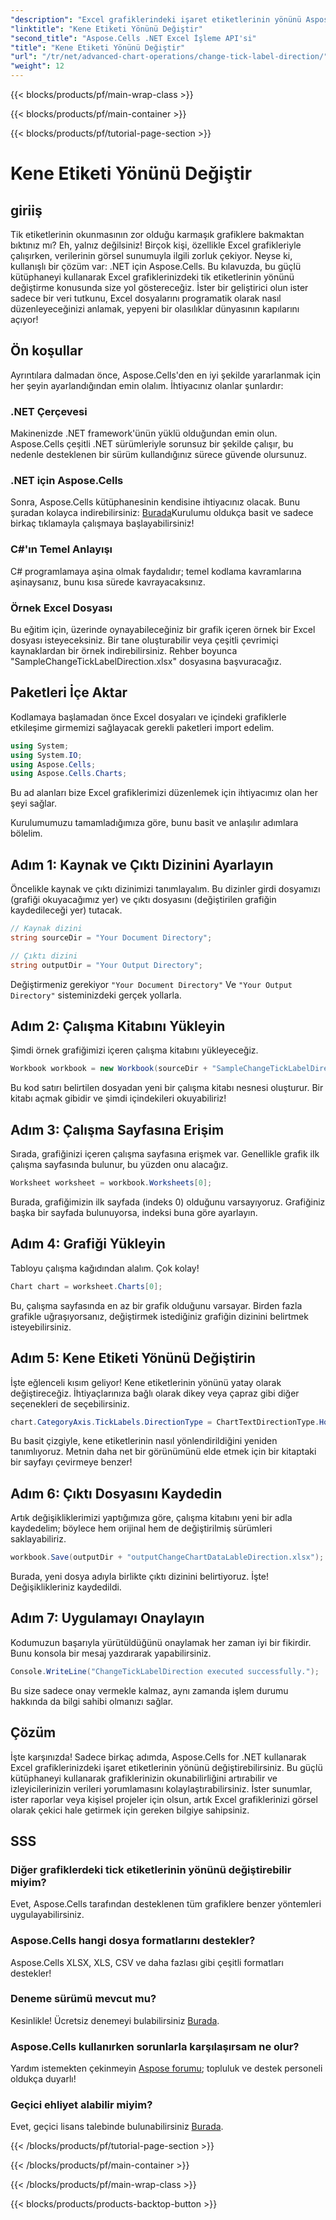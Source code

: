 ```yaml
---
"description": "Excel grafiklerindeki işaret etiketlerinin yönünü Aspose.Cells for .NET ile hızla değiştirin. Sorunsuz uygulama için bu kılavuzu izleyin."
"linktitle": "Kene Etiketi Yönünü Değiştir"
"second_title": "Aspose.Cells .NET Excel İşleme API'si"
"title": "Kene Etiketi Yönünü Değiştir"
"url": "/tr/net/advanced-chart-operations/change-tick-label-direction/"
"weight": 12
---
```


{{< blocks/products/pf/main-wrap-class >}}

{{< blocks/products/pf/main-container >}}

{{< blocks/products/pf/tutorial-page-section >}}

# Kene Etiketi Yönünü Değiştir

## giriiş

Tik etiketlerinin okunmasının zor olduğu karmaşık grafiklere bakmaktan bıktınız mı? Eh, yalnız değilsiniz! Birçok kişi, özellikle Excel grafikleriyle çalışırken, verilerinin görsel sunumuyla ilgili zorluk çekiyor. Neyse ki, kullanışlı bir çözüm var: .NET için Aspose.Cells. Bu kılavuzda, bu güçlü kütüphaneyi kullanarak Excel grafiklerinizdeki tik etiketlerinin yönünü değiştirme konusunda size yol göstereceğiz. İster bir geliştirici olun ister sadece bir veri tutkunu, Excel dosyalarını programatik olarak nasıl düzenleyeceğinizi anlamak, yepyeni bir olasılıklar dünyasının kapılarını açıyor!

## Ön koşullar

Ayrıntılara dalmadan önce, Aspose.Cells'den en iyi şekilde yararlanmak için her şeyin ayarlandığından emin olalım. İhtiyacınız olanlar şunlardır:

### .NET Çerçevesi

Makinenizde .NET framework'ünün yüklü olduğundan emin olun. Aspose.Cells çeşitli .NET sürümleriyle sorunsuz bir şekilde çalışır, bu nedenle desteklenen bir sürüm kullandığınız sürece güvende olursunuz.

### .NET için Aspose.Cells

Sonra, Aspose.Cells kütüphanesinin kendisine ihtiyacınız olacak. Bunu şuradan kolayca indirebilirsiniz: [Burada](https://releases.aspose.com/cells/net/)Kurulumu oldukça basit ve sadece birkaç tıklamayla çalışmaya başlayabilirsiniz!

### C#'ın Temel Anlayışı

C# programlamaya aşina olmak faydalıdır; temel kodlama kavramlarına aşinaysanız, bunu kısa sürede kavrayacaksınız. 

### Örnek Excel Dosyası

Bu eğitim için, üzerinde oynayabileceğiniz bir grafik içeren örnek bir Excel dosyası isteyeceksiniz. Bir tane oluşturabilir veya çeşitli çevrimiçi kaynaklardan bir örnek indirebilirsiniz. Rehber boyunca "SampleChangeTickLabelDirection.xlsx" dosyasına başvuracağız.

## Paketleri İçe Aktar

Kodlamaya başlamadan önce Excel dosyaları ve içindeki grafiklerle etkileşime girmemizi sağlayacak gerekli paketleri import edelim.

```csharp
using System;
using System.IO;
using Aspose.Cells;
using Aspose.Cells.Charts;
```

Bu ad alanları bize Excel grafiklerimizi düzenlemek için ihtiyacımız olan her şeyi sağlar. 

Kurulumumuzu tamamladığımıza göre, bunu basit ve anlaşılır adımlara bölelim.

## Adım 1: Kaynak ve Çıktı Dizinini Ayarlayın

Öncelikle kaynak ve çıktı dizinimizi tanımlayalım. Bu dizinler girdi dosyamızı (grafiği okuyacağımız yer) ve çıktı dosyasını (değiştirilen grafiğin kaydedileceği yer) tutacak.

```csharp
// Kaynak dizini
string sourceDir = "Your Document Directory";

// Çıktı dizini
string outputDir = "Your Output Directory";
```

Değiştirmeniz gerekiyor `"Your Document Directory"` Ve `"Your Output Directory"` sisteminizdeki gerçek yollarla. 

## Adım 2: Çalışma Kitabını Yükleyin

Şimdi örnek grafiğimizi içeren çalışma kitabını yükleyeceğiz. 

```csharp
Workbook workbook = new Workbook(sourceDir + "SampleChangeTickLabelDirection.xlsx");
```

Bu kod satırı belirtilen dosyadan yeni bir çalışma kitabı nesnesi oluşturur. Bir kitabı açmak gibidir ve şimdi içindekileri okuyabiliriz!

## Adım 3: Çalışma Sayfasına Erişim

Sırada, grafiğinizi içeren çalışma sayfasına erişmek var. Genellikle grafik ilk çalışma sayfasında bulunur, bu yüzden onu alacağız.

```csharp
Worksheet worksheet = workbook.Worksheets[0];
```

Burada, grafiğimizin ilk sayfada (indeks 0) olduğunu varsayıyoruz. Grafiğiniz başka bir sayfada bulunuyorsa, indeksi buna göre ayarlayın. 

## Adım 4: Grafiği Yükleyin

Tabloyu çalışma kağıdından alalım. Çok kolay!

```csharp
Chart chart = worksheet.Charts[0];
```

Bu, çalışma sayfasında en az bir grafik olduğunu varsayar. Birden fazla grafikle uğraşıyorsanız, değiştirmek istediğiniz grafiğin dizinini belirtmek isteyebilirsiniz.

## Adım 5: Kene Etiketi Yönünü Değiştirin

İşte eğlenceli kısım geliyor! Kene etiketlerinin yönünü yatay olarak değiştireceğiz. İhtiyaçlarınıza bağlı olarak dikey veya çapraz gibi diğer seçenekleri de seçebilirsiniz.

```csharp
chart.CategoryAxis.TickLabels.DirectionType = ChartTextDirectionType.Horizontal;
```

Bu basit çizgiyle, kene etiketlerinin nasıl yönlendirildiğini yeniden tanımlıyoruz. Metnin daha net bir görünümünü elde etmek için bir kitaptaki bir sayfayı çevirmeye benzer!

## Adım 6: Çıktı Dosyasını Kaydedin

Artık değişikliklerimizi yaptığımıza göre, çalışma kitabını yeni bir adla kaydedelim; böylece hem orijinal hem de değiştirilmiş sürümleri saklayabiliriz.

```csharp
workbook.Save(outputDir + "outputChangeChartDataLableDirection.xlsx");
```

Burada, yeni dosya adıyla birlikte çıktı dizinini belirtiyoruz. İşte! Değişiklikleriniz kaydedildi.

## Adım 7: Uygulamayı Onaylayın

Kodumuzun başarıyla yürütüldüğünü onaylamak her zaman iyi bir fikirdir. Bunu konsola bir mesaj yazdırarak yapabilirsiniz.

```csharp
Console.WriteLine("ChangeTickLabelDirection executed successfully.");
```

Bu size sadece onay vermekle kalmaz, aynı zamanda işlem durumu hakkında da bilgi sahibi olmanızı sağlar. 

## Çözüm

İşte karşınızda! Sadece birkaç adımda, Aspose.Cells for .NET kullanarak Excel grafiklerinizdeki işaret etiketlerinin yönünü değiştirebilirsiniz. Bu güçlü kütüphaneyi kullanarak grafiklerinizin okunabilirliğini artırabilir ve izleyicilerinizin verileri yorumlamasını kolaylaştırabilirsiniz. İster sunumlar, ister raporlar veya kişisel projeler için olsun, artık Excel grafiklerinizi görsel olarak çekici hale getirmek için gereken bilgiye sahipsiniz.

## SSS

### Diğer grafiklerdeki tick etiketlerinin yönünü değiştirebilir miyim?  
Evet, Aspose.Cells tarafından desteklenen tüm grafiklere benzer yöntemleri uygulayabilirsiniz.

### Aspose.Cells hangi dosya formatlarını destekler?  
Aspose.Cells XLSX, XLS, CSV ve daha fazlası gibi çeşitli formatları destekler!

### Deneme sürümü mevcut mu?  
Kesinlikle! Ücretsiz denemeyi bulabilirsiniz [Burada](https://releases.aspose.com/).

### Aspose.Cells kullanırken sorunlarla karşılaşırsam ne olur?  
Yardım istemekten çekinmeyin [Aspose forumu](https://forum.aspose.com/c/cells/9); topluluk ve destek personeli oldukça duyarlı!

### Geçici ehliyet alabilir miyim?  
Evet, geçici lisans talebinde bulunabilirsiniz [Burada](https://purchase.aspose.com/temporary-license/).

{{< /blocks/products/pf/tutorial-page-section >}}

{{< /blocks/products/pf/main-container >}}

{{< /blocks/products/pf/main-wrap-class >}}

{{< blocks/products/products-backtop-button >}}